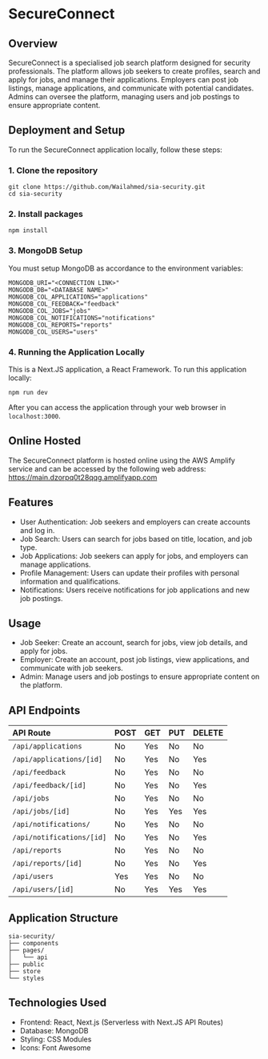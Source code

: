 # SecureConnect

## Overview

SecureConnect is a specialised job search platform designed for security 
professionals. The platform allows job seekers to create profiles, search 
and apply for jobs, and manage their applications. Employers can post job 
listings, manage applications, and communicate with potential candidates.
Admins can oversee the platform, managing users and job postings to ensure 
appropriate content.

## Deployment and Setup

To run the SecureConnect application locally, follow these steps:

### 1. Clone the repository
```
git clone https://github.com/Wailahmed/sia-security.git
cd sia-security
```

### 2. Install packages

```
npm install
```
### 3. MongoDB Setup
You must setup MongoDB as accordance to the environment variables:
```
MONGODB_URI="<CONNECTION LINK>"
MONGODB_DB="<DATABASE NAME>"
MONGODB_COL_APPLICATIONS="applications"
MONGODB_COL_FEEDBACK="feedback"
MONGODB_COL_JOBS="jobs"
MONGODB_COL_NOTIFICATIONS="notifications"
MONGODB_COL_REPORTS="reports"
MONGODB_COL_USERS="users"
```


### 4. Running the Application Locally
This is a Next.JS application, a React Framework. To run this application locally:
```
npm run dev
```
After you can access the application through your web browser in `localhost:3000`.



## Online Hosted

The SecureConnect platform is hosted online using the AWS Amplify service and can be accessed by the following web address: <https://main.dzorpq0t28qqg.amplifyapp.com>


## Features

- User Authentication: Job seekers and employers can create accounts and log in.
- Job Search: Users can search for jobs based on title, location, and job type.
- Job Applications: Job seekers can apply for jobs, and employers can manage applications.
- Profile Management: Users can update their profiles with personal information and qualifications.
- Notifications: Users receive notifications for job applications and new job postings.


## Usage

- Job Seeker: Create an account, search for jobs, view job details, and apply for jobs.
- Employer: Create an account, post job listings, view applications, and communicate with job seekers.
- Admin: Manage users and job postings to ensure appropriate content on the platform.




## API Endpoints

| API Route                 | POST | GET | PUT | DELETE |
|:--------------------------|:-----|:----|:----|:-------|
| `/api/applications`       | No   | Yes | No  | No     |
| `/api/applications/[id]`  | No   | Yes | No  | Yes    |
| `/api/feedback`           | No   | Yes | No  | No     |
| `/api/feedback/[id]`      | No   | Yes | No  | Yes    |
| `/api/jobs`               | No   | Yes | No  | No     |
| `/api/jobs/[id]`          | No   | Yes | Yes | Yes    |
| `/api/notifications/`     | No   | Yes | No  | No     |
| `/api/notifications/[id]` | No   | Yes | No  | Yes    |
| `/api/reports`            | No   | Yes | No  | No     |
| `/api/reports/[id]`       | No   | Yes | No  | Yes    |
| `/api/users`              | Yes  | Yes | No  | No     |
| `/api/users/[id]`         | No   | Yes | Yes | Yes    |


## Application Structure


```
sia-security/
├── components
├── pages/
│   └── api
├── public
├── store
└── styles
```


## Technologies Used

- Frontend: React, Next.js (Serverless with Next.JS API Routes)
- Database: MongoDB
- Styling: CSS Modules
- Icons: Font Awesome



